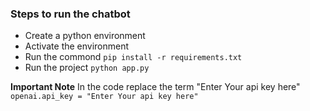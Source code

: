 ### Steps to run the chatbot
- Create a python environment
- Activate the environment
- Run the commond `pip install -r requirements.txt`
- Run the project `python app.py`

**Important Note**
In the code replace the term "Enter Your api key here"
`openai.api_key = "Enter Your api key here"`

